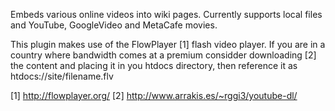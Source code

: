 
Embeds various online videos into wiki pages.
Currently supports local files and YouTube, GoogleVideo and MetaCafe movies.

This plugin makes use of the FlowPlayer [1] flash video player.
If you are in a country where bandwidth comes at a premium considder
downloading [2] the content and placing it in you htdocs directory,
then reference it as htdocs://site/filename.flv

[1] http://flowplayer.org/
[2] http://www.arrakis.es/~rggi3/youtube-dl/


